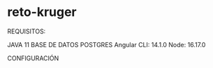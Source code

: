 # reto-kruger

REQUISITOS:

JAVA 11
BASE DE DATOS POSTGRES
Angular CLI: 14.1.0
Node: 16.17.0

CONFIGURACIÓN

